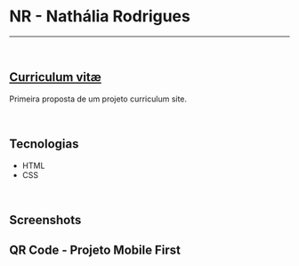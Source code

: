 # NR - Nathália Rodrigues

<hr>
<br/>

## [Curriculum vitæ](https://nathrds.github.io/NR//)

Primeira proposta de um projeto curriculum site.

<br/>

## Tecnologias
* HTML
* CSS

<br/>

## Screenshots


## QR Code - Projeto Mobile First

